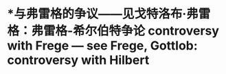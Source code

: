 # \*与弗雷格的争议——见戈特洛布·弗雷格：弗雷格-希尔伯特争论 controversy with Frege — see Frege, Gottlob: controversy with Hilbert

